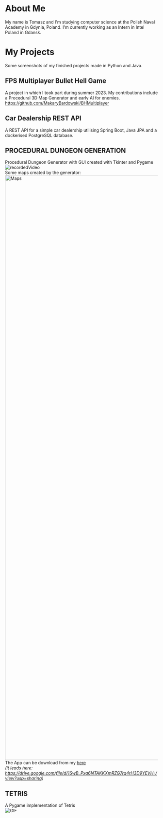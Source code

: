 # About Me
My name is Tomasz and I'm studying computer science at the Polish Naval Academy in Gdynia, Poland. I'm currently working as an Intern in Intel Poland in Gdansk.
# My Projects
Some screenshots of my finished projects made in Python and Java.

## **FPS Multiplayer Bullet Hell Game**
A project in which I took part during summer 2023. My contributions include a Procedural 3D Map Generator and early AI for enemies. 
https://github.com/MakaryBardowski/BHMultiplayer

## **Car Dealership REST API**
A REST API for a simple car dealership utilising Spring Boot, Java JPA and a dockerised PostgreSQL database.

## **PROCEDURAL DUNGEON GENERATION**  
Procedural Dungeon Generator with GUI created with Tkinter and Pygame  
![recordedVideo](https://user-images.githubusercontent.com/100423134/194754592-a30e4189-cc10-46e1-a7d4-f92a70f636fd.gif)   
Some maps created by the generator:  
<img width="1920" alt="Maps" src="https://user-images.githubusercontent.com/100423134/194754311-e98b3613-2ea7-456a-915a-d83f370c48bd.png">
The App can be download from my [here](https://drive.google.com/file/d/1SwB_Pxa6NTAKKXmRZG7rq4rH3D9YEVH-/view?usp=sharing)  
 *(it leads here: https://drive.google.com/file/d/1SwB_Pxa6NTAKKXmRZG7rq4rH3D9YEVH-/view?usp=sharing)*

## **TETRIS**  
A Pygame implementation of Tetris  
![GIF](https://user-images.githubusercontent.com/100423134/193448430-26559278-d497-4347-b75a-666e801bc20d.gif)
